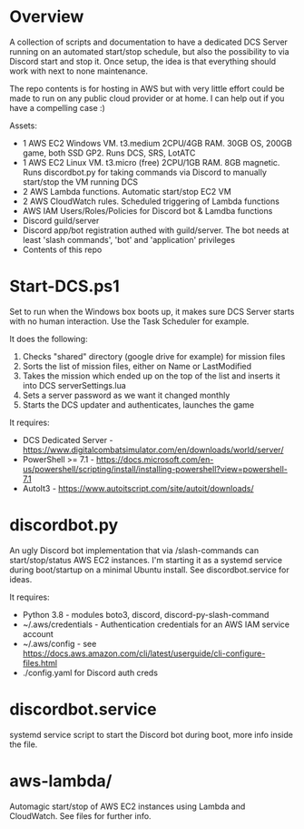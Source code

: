 # Overview

A collection of scripts and documentation to have a dedicated DCS Server running on an automated start/stop schedule, but also the possibility to via Discord start and stop it. Once setup, the idea is that everything should work with next to none maintenance. 

The repo contents is for hosting in AWS but with very little effort could be made to run on any public cloud provider or at home. I can help out if you have a compelling case :)

Assets:
- 1 AWS EC2 Windows VM. t3.medium 2CPU/4GB RAM. 30GB OS, 200GB game, both SSD GP2. Runs DCS, SRS, LotATC
- 1 AWS EC2 Linux VM. t3.micro (free) 2CPU/1GB RAM. 8GB magnetic. Runs discordbot.py for taking commands via Discord to manually start/stop the VM running DCS
- 2 AWS Lambda functions. Automatic start/stop EC2 VM
- 2 AWS CloudWatch rules. Scheduled triggering of Lambda functions
- AWS IAM Users/Roles/Policies for Discord bot & Lamdba functions
- Discord guild/server
- Discord app/bot registration authed with guild/server. The bot needs at least 'slash commands', 'bot' and 'application' privileges 
- Contents of this repo

# Start-DCS.ps1

Set to run when the Windows box boots up, it makes sure DCS Server starts with no human interaction. Use the Task Scheduler for example.

It does the following:
1) Checks "shared" directory (google drive for example) for mission files
2) Sorts the list of mission files, either on Name or LastModified
3) Takes the mission which ended up on the top of the list and inserts it into DCS serverSettings.lua
4) Sets a server password as we want it changed monthly
5) Starts the DCS updater and authenticates, launches the game

It requires:
- DCS Dedicated Server - https://www.digitalcombatsimulator.com/en/downloads/world/server/
- PowerShell >= 7.1 - https://docs.microsoft.com/en-us/powershell/scripting/install/installing-powershell?view=powershell-7.1
- AutoIt3 - https://www.autoitscript.com/site/autoit/downloads/

# discordbot.py

An ugly Discord bot implementation that via /slash-commands can start/stop/status AWS EC2 instances.
I'm starting it as a systemd service during boot/startup on a minimal Ubuntu install. See discordbot.service
for ideas.

It requires:
- Python 3.8 - modules boto3, discord, discord-py-slash-command
- ~/.aws/credentials - Authentication credentials for an AWS IAM service account
- ~/.aws/config - see https://docs.aws.amazon.com/cli/latest/userguide/cli-configure-files.html
- ./config.yaml for Discord auth creds

# discordbot.service

systemd service script to start the Discord bot during boot, more info inside the file.

# aws-lambda/
Automagic start/stop of AWS EC2 instances using Lambda and CloudWatch. See files for further info.
